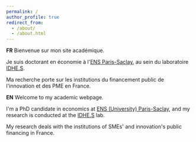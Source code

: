 ```yaml
---
permalink: /
author_profile: true
redirect_from: 
  - /about/
  - /about.html
---
```


**FR** Bienvenue sur mon site académique.

Je suis doctorant en économie à l'[ENS Paris-Saclay](https://ens-paris-saclay.fr/), au sein du laboratoire [IDHE.S](https://www.idhes.cnrs.fr/).

Ma recherche porte sur les institutions du financement public de l'innovation et des PME en France.

**EN** Welcome to my academic webpage.

I'm a PhD candidate in economics at [ENS (University) Paris-Saclay](https://ens-paris-saclay.fr/en), and my research is conducted at the [IDHE.S](https://www.idhes.cnrs.fr/) lab.

My research deals with the institutions of SMEs' and innovation's public financing in France.
